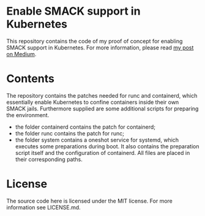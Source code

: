 # Enable SMACK support in Kubernetes

This repository contains the code of my proof of concept for enabling SMACK support in Kubernetes. For more information, please read [my post on Medium](https://mihail-milev.medium.com/using-smack-to-secure-k8s-containers-and-nodes-a-proof-of-concept-6f6cf8550c1f).

# Contents

The repository contains the patches needed for runc and containerd, which essentially enable Kubernetes to confine containers inside their own SMACK jails. Furthermore supplied are some additional scripts for preparing the environment.

- the folder containerd contains the patch for containerd;
- the folder runc contains the patch for runc;
- the folder system contains a oneshot service for systemd, which executes some preparations during boot. It also contains the preparation script itself and the configuration of containerd. All files are placed in their corresponding paths.

# License

The source code here is licensed under the MIT license. For more information see LICENSE.md.
